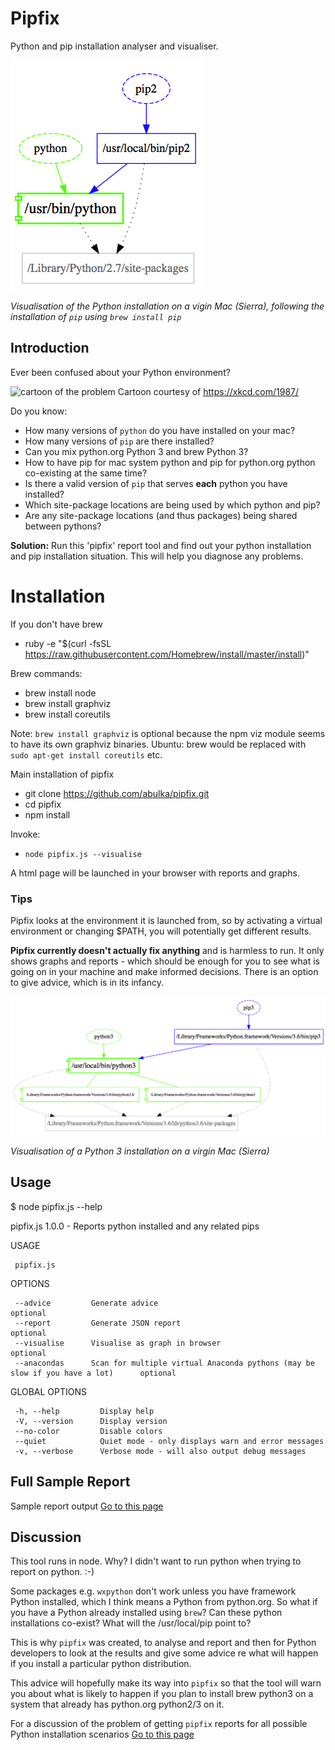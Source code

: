 # Pipfix

Python and pip installation analyser and visualiser.

![visualisation of pipfix results](images/graph00.png "visualisation pic")

*Visualisation of the Python installation on a vigin Mac (Sierra), 
following the installation of `pip` using `brew install pip`*

## Introduction

Ever been confused about your Python environment?

![cartoon of the problem](https://imgs.xkcd.com/comics/python_environment.png "cartoon of the problem")
Cartoon courtesy of https://xkcd.com/1987/

Do you know:
- How many versions of `python` do you have installed on your mac?
- How many versions of `pip` are there installed?
- Can you mix python.org Python 3 and brew Python 3?
- How to have pip for mac system python and pip for python.org python co-existing at the same time?
- Is there a valid version of `pip` that serves **each** python you have installed?
- Which site-package locations are being used by which python and pip?
- Are any site-package locations (and thus packages) being shared between pythons?

__Solution:__ Run this 'pipfix' report tool and find out your python installation and pip installation situation.  This will help you diagnose any problems.

# Installation

If you don't have brew
- ruby -e "$(curl -fsSL https://raw.githubusercontent.com/Homebrew/install/master/install)"

Brew commands:
- brew install node
- brew install graphviz
- brew install coreutils

Note: `brew install graphviz` is optional because the npm viz module seems to have its own graphviz binaries.  Ubuntu: brew would be replaced with `sudo apt-get install coreutils` etc.

Main installation of pipfix
- git clone https://github.com/abulka/pipfix.git
- cd pipfix
- npm install

Invoke:
- `node pipfix.js --visualise`

A html page will be launched in your browser with reports and graphs.

### Tips
Pipfix looks at the environment it is launched from, so by activating a virtual environment or changing $PATH, you will potentially get different results.

**Pipfix currently doesn't actually fix anything** and is harmless to run.  It only shows graphs and reports - which should be enough for you to see what is going on in your machine and make informed decisions. There is an option to give advice, which is in its infancy.

![visualisation of pipfix results](images/graph02.png "visualisation of which pip points to which python")

*Visualisation of a Python 3 installation on a virgin Mac (Sierra)*

## Usage

$ node pipfix.js --help

   pipfix.js 1.0.0 - Reports python installed and any related pips
     
   USAGE

     pipfix.js 

   OPTIONS

     --advice         Generate advice                                                                 optional      
     --report         Generate JSON report                                                            optional      
     --visualise      Visualise as graph in browser                                                   optional      
     --anacondas      Scan for multiple virtual Anaconda pythons (may be slow if you have a lot)      optional       

   GLOBAL OPTIONS

     -h, --help         Display help                                      
     -V, --version      Display version                                   
     --no-color         Disable colors                                    
     --quiet            Quiet mode - only displays warn and error messages
     -v, --verbose      Verbose mode - will also output debug messages    




## Full Sample Report
Sample report output [Go to this page](doco/sample1.pdf)

## Discussion

This tool runs in node.  Why?  I didn't want to run python when trying to report on python. :-)

Some packages e.g. `wxpython` don't work unless you have framework Python installed, which I think means a Python from python.org. So what if you have a Python already installed using `brew`?  Can these python installations co-exist?  What will the /usr/local/pip point to?  

This is why `pipfix` was created, to analyse and report and then for Python developers to look at the results and give some advice re what will happen if you install a particular python distribution.  

This advice will hopefully make its way into `pipfix` so that the tool will warn you about what is likely to happen if you plan to install brew python3 on a system that already has python.org python2/3 on it.

For a discussion of the problem of getting `pipfix` reports for all possible Python installation scenarios [Go to this page](doco/mac_results.md)
